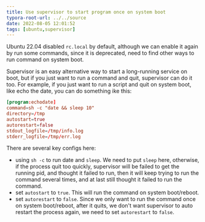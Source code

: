 ```yaml
---
title: Use supervisor to start program once on system boot
typora-root-url: ../../source
date: 2022-08-05 12:01:52
tags: [ubuntu,supervisor]
---
```




Ubuntu 22.04 disabled `rc.local` by default, although we can enable it again by run some commands, since it is deprecated, need to find other ways to run command on system boot.

Supervisor is an easy alternative way to start a long-running service on boot, but if you just want to run a command and quit, supervisor can do it too. For example, if you just want to run a script and quit on system boot, like echo the date, you can do something ike this:

```toml
[program:echodate]
command=sh -c "date && sleep 10"
directory=/tmp
autostart=true
autorestart=false
stdout_logfile=/tmp/info.log
stderr_logfile=/tmp/err.log
```

There are several key configs here:

* using `sh -c` to  run date and `sleep`. We need to put `sleep` here, otherwise, if the process quit too quickly, supervisor will be failed to get the running pid, and thought it failed to run, then it will keep trying to run the command several times, and at last still thought it failed to run the command.
* set `autostart` to `true`. This will run the command on system boot/reboot.
* set `autorestart` to `false`. Since we only want to run the command once on system boot/reboot, after it quits, we don't want supervisor to auto restart the process again, we need to set `autorestart` to `false`.


